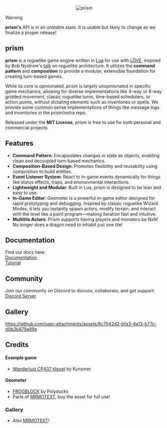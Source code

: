 <div align="center">
 <picture>
  <source media="(prefers-color-scheme: dark)" srcset="https://github.com/user-attachments/assets/75c12e71-974f-4f43-ad67-8b8438a9744e">
  <source media="(prefers-color-scheme: light)" srcset="https://github.com/user-attachments/assets/5d8a003b-e646-4e9c-a5cf-5d3799163f3f">
  <img alt="prism" src="https://github.com/user-attachments/assets/5d8a003b-e646-4e9c-a5cf-5d3799163f3f">
 </picture>
</div>

> [!WARNING]
> **prism's** API is in an unstable state. It is usable but likely to change as we finalize a proper release!

## prism

**prism** is a roguelike game engine written in [Lua](https://www.lua.org/) for use with [LÖVE](https://love2d.org/), inspired by Bob Nystrom's [talk](https://www.youtube.com/watch?v=JxI3Eu5DPwE) on roguelike architecture. It utilizes the **command pattern** and **composition** to provide a modular, extensible foundation for creating turn-based games.

While its core is opinionated, prism is largely unopinionated in specific game mechanics, allowing for diverse implementations like 4-way or 8-way gridded movement, classic roguelike turns, time-based schedulers, or action points, without dictating elements such as inventories or spells. We provide some common sense implementations of things like message logs and inventories in the prism/extra repo.

Released under the **MIT License**, prism is free to use for both personal and commercial projects.

## Features

- **Command Pattern**: Encapsulates changes in state as objects, enabling clean and decoupled turn-based mechanics.
- **Composition-Based Design**: Promotes flexibility and reusability using composition to build entities.
- **Event Listener System**: React to in-game events dynamically for things like status effects, traps, and environmental interactions.
- **Lightweight and Modular**: Built in Lua, prism is designed to be lean and easy to use.
- **In-Game Editor**: Geometer is a powerful in-game editor designed for rapid prototyping and debugging. Inspired by classic roguelike Wizard Modes, it lets you instantly spawn actors, modify terrain, and interact with the level like a paint program—making iteration fast and intuitive.
- **Multitile Actors**: Prism supports having players and monsters be NxN! No longer does a dragon need to inhabit just one tile!
  
## Documentation

Find our docs here:  
[Documentation](https://prismrl.github.io/prism/)  
[Tutorial](https://prismrl.github.io/prism/making-a-roguelike/part1.html#)

## Community

Join our community on Discord to discuss, collaborate, and get support:  
[Discord Server](https://discord.gg/rSmzekJe)

## Gallery



https://github.com/user-attachments/assets/6c7042d2-bfa3-4a13-b77c-d0b3b875e89e



## Credits

#### Example game

- [Wanderlust CP437 tileset](http://bay12forums.com/smf/index.php?topic=145362.0) by Kynsmer

#### Geometer

- [FROGBLOCK](https://polyducks.itch.io/frogblock) by Polyducks
- Parts of [MRMOTEXT](https://mrmotarius.itch.io/mrmotext), buy the asset for full use!

### Gallery
- Also [MRMOTEXT](https://mrmotarius.itch.io/mrmotext)!
